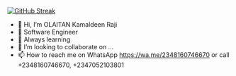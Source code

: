 [![GitHub Streak](https://streak-stats.demolab.com/?user=kamrajng)](https://git.io/streak-stats)

- 👋 Hi, I’m OLAITAN Kamaldeen Raji
- 👀 Software Engineer
- 🌱 Always learning
- 💞️ I’m looking to collaborate on ...
- 📫 How to reach me  on WhatsApp https://wa.me/2348160746670 
or call +2348160746670, +2347052103801

<!---
kamrajng/kamrajng is a ✨ special ✨ repository because its `README.md` (this file) appears on your GitHub profile.
You can click the Preview link to take a look at your changes.
--->
